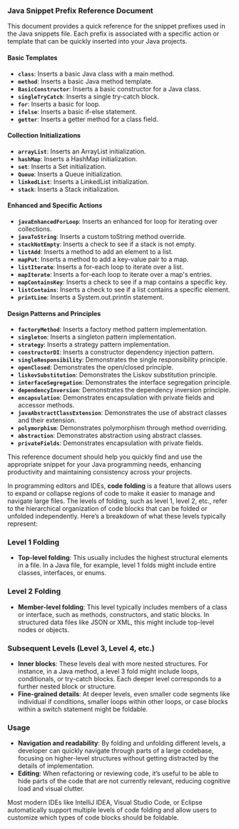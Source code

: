 ### Java Snippet Prefix Reference Document

This document provides a quick reference for the snippet prefixes used in the Java snippets file. Each prefix is associated with a specific action or template that can be quickly inserted into your Java projects.

#### Basic Templates
- **`class`**: Inserts a basic Java class with a main method.
- **`method`**: Inserts a basic Java method template.
- **`BasicConstructor`**: Inserts a basic constructor for a Java class.
- **`singleTryCatch`**: Inserts a single try-catch block.
- **`for`**: Inserts a basic for loop.
- **`ifelse`**: Inserts a basic if-else statement.
- **`getter`**: Inserts a getter method for a class field.

#### Collection Initializations
- **`arrayList`**: Inserts an ArrayList initialization.
- **`hashMap`**: Inserts a HashMap initialization.
- **`set`**: Inserts a Set initialization.
- **`Queue`**: Inserts a Queue initialization.
- **`linkedList`**: Inserts a LinkedList initialization.
- **`stack`**: Inserts a Stack initialization.

#### Enhanced and Specific Actions
- **`javaEnhancedForLoop`**: Inserts an enhanced for loop for iterating over collections.
- **`javaToString`**: Inserts a custom toString method override.
- **`stackNotEmpty`**: Inserts a check to see if a stack is not empty.
- **`listAdd`**: Inserts a method to add an element to a list.
- **`mapPut`**: Inserts a method to add a key-value pair to a map.
- **`listIterate`**: Inserts a for-each loop to iterate over a list.
- **`mapIterate`**: Inserts a for-each loop to iterate over a map's entries.
- **`mapContainsKey`**: Inserts a check to see if a map contains a specific key.
- **`listContains`**: Inserts a check to see if a list contains a specific element.
- **`printLine`**: Inserts a System.out.println statement.

#### Design Patterns and Principles
- **`factoryMethod`**: Inserts a factory method pattern implementation.
- **`singleton`**: Inserts a singleton pattern implementation.
- **`strategy`**: Inserts a strategy pattern implementation.
- **`constructorDI`**: Inserts a constructor dependency injection pattern.
- **`singleResponsibility`**: Demonstrates the single responsibility principle.
- **`openClosed`**: Demonstrates the open/closed principle.
- **`liskovSubstitution`**: Demonstrates the Liskov substitution principle.
- **`interfaceSegregation`**: Demonstrates the interface segregation principle.
- **`dependencyInversion`**: Demonstrates the dependency inversion principle.
- **`encapsulation`**: Demonstrates encapsulation with private fields and accessor methods.
- **`javaAbstractClassExtension`**: Demonstrates the use of abstract classes and their extension.
- **`polymorphism`**: Demonstrates polymorphism through method overriding.
- **`abstraction`**: Demonstrates abstraction using abstract classes.
- **`privateFields`**: Demonstrates encapsulation with private fields.

This reference document should help you quickly find and use the appropriate snippet for your Java programming needs, enhancing productivity and maintaining consistency across your projects.

In programming editors and IDEs, **code folding** is a feature that allows users to expand or collapse regions of code to make it easier to manage and navigate large files. The levels of folding, such as level 1, level 2, etc., refer to the hierarchical organization of code blocks that can be folded or unfolded independently. Here’s a breakdown of what these levels typically represent:

### Level 1 Folding
- **Top-level folding**: This usually includes the highest structural elements in a file. In a Java file, for example, level 1 folds might include entire classes, interfaces, or enums.

### Level 2 Folding
- **Member-level folding**: This level typically includes members of a class or interface, such as methods, constructors, and static blocks. In structured data files like JSON or XML, this might include top-level nodes or objects.

### Subsequent Levels (Level 3, Level 4, etc.)
- **Inner blocks**: These levels deal with more nested structures. For instance, in a Java method, a level 3 fold might include loops, conditionals, or try-catch blocks. Each deeper level corresponds to a further nested block or structure.
- **Fine-grained details**: At deeper levels, even smaller code segments like individual if conditions, smaller loops within other loops, or case blocks within a switch statement might be foldable.

### Usage
- **Navigation and readability**: By folding and unfolding different levels, a developer can quickly navigate through parts of a large codebase, focusing on higher-level structures without getting distracted by the details of implementation.
- **Editing**: When refactoring or reviewing code, it’s useful to be able to hide parts of the code that are not currently relevant, reducing cognitive load and visual clutter.

Most modern IDEs like IntelliJ IDEA, Visual Studio Code, or Eclipse automatically support multiple levels of code folding and allow users to customize which types of code blocks should be foldable.